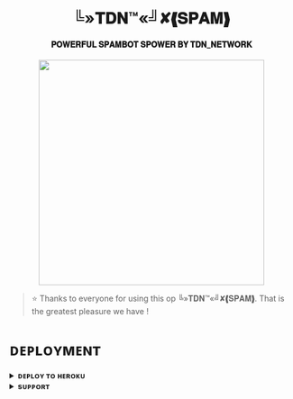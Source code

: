 <h1 align="center"><b>╚»𝐓𝐃𝐍™«╝✘❰𝐒𝐏𝐀𝐌❱</b></h1>

<h4 align="center">  𝐏𝐎𝐖𝐄𝐑𝐅𝐔𝐋 𝐒𝐏𝐀𝐌𝐁𝐎𝐓 𝐒𝐏𝐎𝐖𝐄𝐑 𝐁𝐘 𝐓𝐃𝐍_𝐍𝐄𝐓𝐖𝐎𝐑𝐊 </h4>

<p align="center"><a href="https://t.me/PyXen"><img src="https://graph.org/file/034db9f774d1ff22a52cf.jpg" width="400"></a></p>


> ⭐️ Thanks to everyone for using this op ╚»𝐓𝐃𝐍™«╝✘❰𝐒𝐏𝐀𝐌❱. That is the greatest pleasure we have !


# ᴅᴇᴘʟᴏʏᴍᴇɴᴛ


<details>
<summary><b>ᴅᴇᴘʟᴏʏ ᴛᴏ ʜᴇʀᴏᴋᴜ</b></summary>
<br>

[![Deploy](https://www.herokucdn.com/deploy/button.svg)](https://dashboard.heroku.com/new?template=https://github.com/ItZxSTaR/XBOTS)

</details>


<details>
<summary><b>sᴜᴘᴘᴏʀᴛ</b></summary>
<br>

<a href="https://t.me/TheAltron"><img src="https://img.shields.io/badge/Join-Telegram%20Channel-red.svg?logo=Telegram"></a>

</details>
